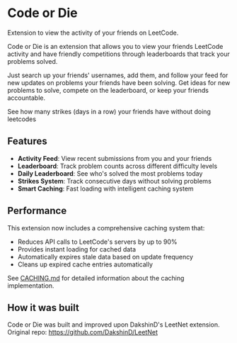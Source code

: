 # Code or Die

Extension to view the activity of your friends on LeetCode.

Code or Die is an extension that allows you to view your friends LeetCode activity and have friendly competitions through leaderboards that track your problems solved.

Just search up your friends' usernames, add them, and follow your feed for new updates on problems your friends have been solving. Get ideas for new problems to solve, compete on the leaderboard, or keep your friends accountable.

See how many strikes (days in a row) your friends have without doing leetcodes

## Features

- **Activity Feed**: View recent submissions from you and your friends
- **Leaderboard**: Track problem counts across different difficulty levels
- **Daily Leaderboard**: See who's solved the most problems today
- **Strikes System**: Track consecutive days without solving problems
- **Smart Caching**: Fast loading with intelligent caching system

## Performance

This extension now includes a comprehensive caching system that:
- Reduces API calls to LeetCode's servers by up to 90%
- Provides instant loading for cached data
- Automatically expires stale data based on update frequency
- Cleans up expired cache entries automatically

See [CACHING.md](CACHING.md) for detailed information about the caching implementation.

## How it was built

Code or Die was built and improved upon DakshinD's LeetNet extension. Original repo: https://github.com/DakshinD/LeetNet

